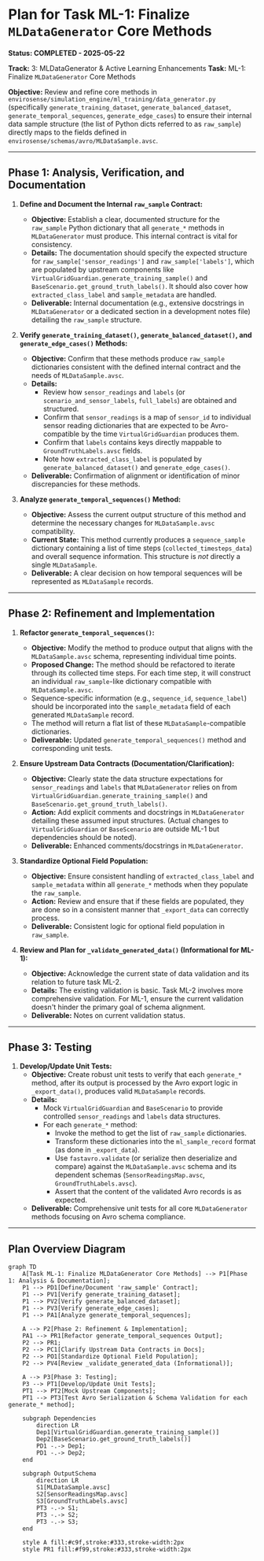 # Plan for Task ML-1: Finalize `MLDataGenerator` Core Methods

**Status: COMPLETED - 2025-05-22**

**Track:** 3: MLDataGenerator & Active Learning Enhancements
**Task:** ML-1: Finalize `MLDataGenerator` Core Methods

**Objective:** Review and refine core methods in `envirosense/simulation_engine/ml_training/data_generator.py` (specifically `generate_training_dataset`, `generate_balanced_dataset`, `generate_temporal_sequences`, `generate_edge_cases`) to ensure their internal data sample structure (the list of Python dicts referred to as `raw_sample`) directly maps to the fields defined in `envirosense/schemas/avro/MLDataSample.avsc`.

---

## Phase 1: Analysis, Verification, and Documentation

1.  **Define and Document the Internal `raw_sample` Contract:**
    *   **Objective:** Establish a clear, documented structure for the `raw_sample` Python dictionary that all `generate_*` methods in `MLDataGenerator` must produce. This internal contract is vital for consistency.
    *   **Details:** The documentation should specify the expected structure for `raw_sample['sensor_readings']` and `raw_sample['labels']`, which are populated by upstream components like `VirtualGridGuardian.generate_training_sample()` and `BaseScenario.get_ground_truth_labels()`. It should also cover how `extracted_class_label` and `sample_metadata` are handled.
    *   **Deliverable:** Internal documentation (e.g., extensive docstrings in `MLDataGenerator` or a dedicated section in a development notes file) detailing the `raw_sample` structure.

2.  **Verify `generate_training_dataset()`, `generate_balanced_dataset()`, and `generate_edge_cases()` Methods:**
    *   **Objective:** Confirm that these methods produce `raw_sample` dictionaries consistent with the defined internal contract and the needs of `MLDataSample.avsc`.
    *   **Details:**
        *   Review how `sensor_readings` and `labels` (or `scenario_and_sensor_labels`, `full_labels`) are obtained and structured.
        *   Confirm that `sensor_readings` is a map of `sensor_id` to individual sensor reading dictionaries that are expected to be Avro-compatible by the time `VirtualGridGuardian` produces them.
        *   Confirm that `labels` contains keys directly mappable to `GroundTruthLabels.avsc` fields.
        *   Note how `extracted_class_label` is populated by `generate_balanced_dataset()` and `generate_edge_cases()`.
    *   **Deliverable:** Confirmation of alignment or identification of minor discrepancies for these methods.

3.  **Analyze `generate_temporal_sequences()` Method:**
    *   **Objective:** Assess the current output structure of this method and determine the necessary changes for `MLDataSample.avsc` compatibility.
    *   **Current State:** This method currently produces a `sequence_sample` dictionary containing a list of time steps (`collected_timesteps_data`) and overall sequence information. This structure is *not* directly a single `MLDataSample`.
    *   **Deliverable:** A clear decision on how temporal sequences will be represented as `MLDataSample` records.

---

## Phase 2: Refinement and Implementation

1.  **Refactor `generate_temporal_sequences()`:**
    *   **Objective:** Modify the method to produce output that aligns with the `MLDataSample.avsc` schema, representing individual time points.
    *   **Proposed Change:** The method should be refactored to iterate through its collected time steps. For each time step, it will construct an individual `raw_sample`-like dictionary compatible with `MLDataSample.avsc`.
    *   Sequence-specific information (e.g., `sequence_id`, `sequence_label`) should be incorporated into the `sample_metadata` field of each generated `MLDataSample` record.
    *   The method will return a flat list of these `MLDataSample`-compatible dictionaries.
    *   **Deliverable:** Updated `generate_temporal_sequences()` method and corresponding unit tests.

2.  **Ensure Upstream Data Contracts (Documentation/Clarification):**
    *   **Objective:** Clearly state the data structure expectations for `sensor_readings` and `labels` that `MLDataGenerator` relies on from `VirtualGridGuardian.generate_training_sample()` and `BaseScenario.get_ground_truth_labels()`.
    *   **Action:** Add explicit comments and docstrings in `MLDataGenerator` detailing these assumed input structures. (Actual changes to `VirtualGridGuardian` or `BaseScenario` are outside ML-1 but dependencies should be noted).
    *   **Deliverable:** Enhanced comments/docstrings in `MLDataGenerator`.

3.  **Standardize Optional Field Population:**
    *   **Objective:** Ensure consistent handling of `extracted_class_label` and `sample_metadata` within all `generate_*` methods when they populate the `raw_sample`.
    *   **Action:** Review and ensure that if these fields are populated, they are done so in a consistent manner that `_export_data` can correctly process.
    *   **Deliverable:** Consistent logic for optional field population in `raw_sample`.

4.  **Review and Plan for `_validate_generated_data()` (Informational for ML-1):**
    *   **Objective:** Acknowledge the current state of data validation and its relation to future task ML-2.
    *   **Details:** The existing validation is basic. Task ML-2 involves more comprehensive validation. For ML-1, ensure the current validation doesn't hinder the primary goal of schema alignment.
    *   **Deliverable:** Notes on current validation status.

---

## Phase 3: Testing

1.  **Develop/Update Unit Tests:**
    *   **Objective:** Create robust unit tests to verify that each `generate_*` method, after its output is processed by the Avro export logic in `_export_data()`, produces valid `MLDataSample` records.
    *   **Details:**
        *   Mock `VirtualGridGuardian` and `BaseScenario` to provide controlled `sensor_readings` and `labels` data structures.
        *   For each `generate_*` method:
            *   Invoke the method to get the list of `raw_sample` dictionaries.
            *   Transform these dictionaries into the `ml_sample_record` format (as done in `_export_data`).
            *   Use `fastavro.validate` (or serialize then deserialize and compare) against the `MLDataSample.avsc` schema and its dependent schemas (`SensorReadingsMap.avsc`, `GroundTruthLabels.avsc`).
            *   Assert that the content of the validated Avro records is as expected.
    *   **Deliverable:** Comprehensive unit tests for all core `MLDataGenerator` methods focusing on Avro schema compliance.

---

## Plan Overview Diagram

```mermaid
graph TD
    A[Task ML-1: Finalize MLDataGenerator Core Methods] --> P1[Phase 1: Analysis & Documentation];
    P1 --> PD1[Define/Document 'raw_sample' Contract];
    P1 --> PV1[Verify generate_training_dataset];
    P1 --> PV2[Verify generate_balanced_dataset];
    P1 --> PV3[Verify generate_edge_cases];
    P1 --> PA1[Analyze generate_temporal_sequences];

    A --> P2[Phase 2: Refinement & Implementation];
    PA1 --> PR1[Refactor generate_temporal_sequences Output];
    P2 --> PR1;
    P2 --> PC1[Clarify Upstream Data Contracts in Docs];
    P2 --> PO1[Standardize Optional Field Population];
    P2 --> PV4[Review _validate_generated_data (Informational)];

    A --> P3[Phase 3: Testing];
    P3 --> PT1[Develop/Update Unit Tests];
    PT1 --> PT2[Mock Upstream Components];
    PT1 --> PT3[Test Avro Serialization & Schema Validation for each generate_* method];

    subgraph Dependencies
        direction LR
        Dep1[VirtualGridGuardian.generate_training_sample()]
        Dep2[BaseScenario.get_ground_truth_labels()]
        PD1 -.-> Dep1;
        PD1 -.-> Dep2;
    end

    subgraph OutputSchema
        direction LR
        S1[MLDataSample.avsc]
        S2[SensorReadingsMap.avsc]
        S3[GroundTruthLabels.avsc]
        PT3 -.-> S1;
        PT3 -.-> S2;
        PT3 -.-> S3;
    end

    style A fill:#c9f,stroke:#333,stroke-width:2px
    style PR1 fill:#f99,stroke:#333,stroke-width:2px